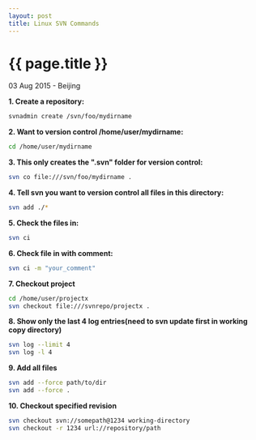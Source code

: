 ```yaml
---
layout: post
title: Linux SVN Commands
---
```


{{ page.title }}
================

<p class="meta">03 Aug 2015 - Beijing</p>

**1. Create a repository:**

```bash
svnadmin create /svn/foo/mydirname
```

**2. Want to version control /home/user/mydirname:**

```bash
cd /home/user/mydirname
```

**3. This only creates the ".svn" folder for version control:**

```bash
svn co file:///svn/foo/mydirname .
```

**4. Tell svn you want to version control all files in this directory:**

```bash
svn add ./*
```

**5. Check the files in:**

```bash
svn ci
```

**6. Check file in with comment:**

```bash
svn ci -m "your_comment"
```

**7. Checkout project**

```bash
cd /home/user/projectx
svn checkout file:///svnrepo/projectx .
```

**8. Show only the last 4 log entries(need to svn update first in working copy directory)**

```bash
svn log --limit 4
svn log -l 4
```

**9. Add all files**

```bash
svn add --force path/to/dir
svn add --force .
```

**10. Checkout specified revision**

```bash
svn checkout svn://somepath@1234 working-directory
svn checkout -r 1234 url://repository/path
```
